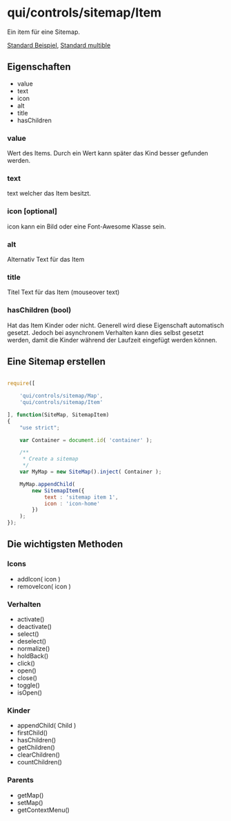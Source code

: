 # qui/controls/sitemap/Item

Ein item für eine Sitemap.

[Standard Beispiel](../examples/index.php?file=controls/sitemap/sitemap),
[Standard multible](../examples/index.php?file=controls/sitemap/sitemap_multible)

## Eigenschaften

+ value
+ text
+ icon
+ alt
+ title
+ hasChildren

### value

Wert des Items. Durch ein Wert kann später das Kind besser gefunden werden.

### text

text welcher das Item besitzt.

### icon [optional]

icon kann ein Bild oder eine Font-Awesome Klasse sein.

### alt

Alternativ Text für das Item

### title

Titel Text für das Item (mouseover text)

### hasChildren (bool)

Hat das Item Kinder oder nicht. Generell wird diese Eigenschaft automatisch gesetzt.
Jedoch bei asynchronem Verhalten kann dies selbst gesetzt werden, damit die Kinder während der Laufzeit eingefügt werden können.


## Eine Sitemap erstellen

```javascript

require([

    'qui/controls/sitemap/Map',
    'qui/controls/sitemap/Item'

], function(SiteMap, SitemapItem)
{
    "use strict";

    var Container = document.id( 'container' );

    /**
     * Create a sitemap
     */
    var MyMap = new SiteMap().inject( Container );

    MyMap.appendChild(
        new SitemapItem({
            text : 'sitemap item 1',
            icon : 'icon-home'
        })
    );
});
```

## Die wichtigsten Methoden

### Icons

+ addIcon( icon )
+ removeIcon( icon )

### Verhalten

+ activate()
+ deactivate()
+ select()
+ deselect()
+ normalize()
+ holdBack()
+ click()
+ open()
+ close()
+ toggle()
+ isOpen()

### Kinder

+ appendChild( Child )
+ firstChild()
+ hasChildren()
+ getChildren()
+ clearChildren()
+ countChildren()

### Parents

+ getMap()
+ setMap()
+ getContextMenu()



